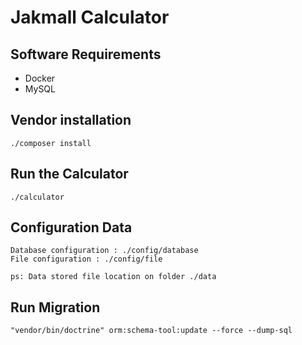 # Jakmall Calculator

## Software Requirements
- Docker
- MySQL

## Vendor installation
```
./composer install
```
## Run the Calculator
```
./calculator
```

## Configuration Data
```
Database configuration : ./config/database
File configuration : ./config/file

ps: Data stored file location on folder ./data
```

## Run Migration
```
"vendor/bin/doctrine" orm:schema-tool:update --force --dump-sql
```
